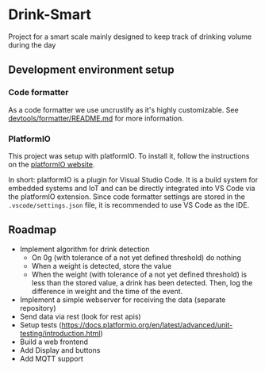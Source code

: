 # Drink-Smart

Project for a smart scale mainly designed to keep track of drinking volume during the day

## Development environment setup

### Code formatter

As a code formatter we use uncrustify as it's highly customizable. See [devtools/formatter/README.md](devtools/formatter/README.md) for more information.

### PlatformIO
This project was setup with platformIO. To install it, follow the instructions on the [platformIO website](https://platformio.org/install/cli).

In short: platformIO is a plugin for Visual Studio Code. It is a build system for embedded systems and IoT and can be directly integrated into VS Code via the platformIO extension. Since code formatter settings are stored in the `.vscode/settings.json` file, it is recommended to use VS Code as the IDE.

## Roadmap

- Implement algorithm for drink detection
  - On 0g (with tolerance of a not yet defined threshold) do nothing
  - When a weight is detected, store the value
  - When the weight (with tolerance of a not yet defined threshold) is less than the stored value, a drink has been detected.
    Then, log the difference in weight and the time of the event.
- Implement a simple webserver for receiving the data (separate repository)
- Send data via rest (look for rest apis)
- Setup tests (https://docs.platformio.org/en/latest/advanced/unit-testing/introduction.html)
- Build a web frontend
- Add Display and buttons
- Add MQTT support

